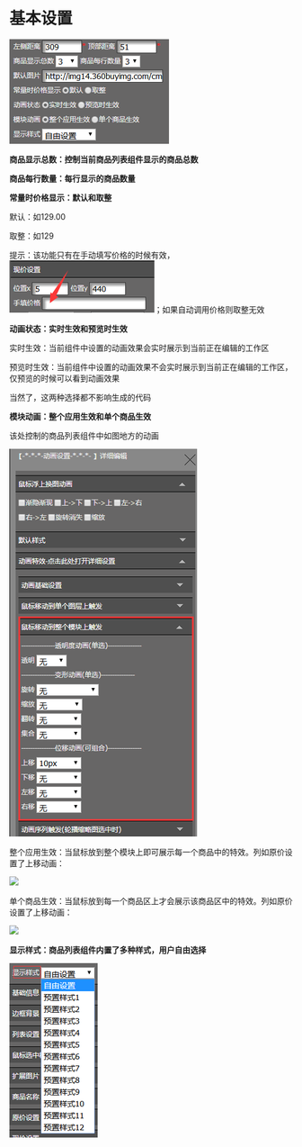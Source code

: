 # 基本设置

![](/assets/idet4ort.png)

**商品显示总数：控制当前商品列表组件显示的商品总数**

**商品每行数量：每行显示的商品数量**

**常量时价格显示：默认和取整**

默认：如129.00

取整：如129

提示：该功能只有在手动填写价格的时候有效，![](/assets/odre2dt.png)；如果自动调用价格则取整无效

**动画状态：实时生效和预览时生效**

实时生效：当前组件中设置的动画效果会实时展示到当前正在编辑的工作区

预览时生效：当前组件中设置的动画效果不会实时展示到当前正在编辑的工作区，仅预览的时候可以看到动画效果

当然了，这两种选择都不影响生成的代码

**模块动画：整个应用生效和单个商品生效**

该处控制的商品列表组件中如图地方的动画

![](/assets/im7e8dt.png)

整个应用生效：当鼠标放到整个模块上即可展示每一个商品中的特效。列如原价设置了上移动画：

![](http://img14.360buyimg.com/cms/jfs/t15829/135/1891756270/211093/b8c0c88/5a66e0feN93532267.gif)

单个商品生效：当鼠标放到每一个商品区上才会展示该商品区中的特效。列如原价设置了上移动画：

![](http://img14.360buyimg.com/cms/jfs/t16327/227/1852261414/90222/cb8b12b7/5a66e0d0Nf25ef88c.gif)

**显示样式：商品列表组件内置了多种样式，用户自由选择**

![](/assets/ide5ert.png)

